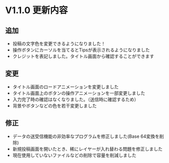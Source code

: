 # V1.1.0 更新内容
## 追加
* 投稿の文字色を変更できるようになりました！
* 操作ボタンにカーソルを当てるとTipsが表示されるようになりました
* クレジットを表記しました。タイトル画面から確認することができます
## 変更
* タイトル画面のロードアニメーションを変更しました
* タイトル画面上のボタンの操作アニメーションを一部変更しました
* 入力完了時の確認はなくなりました。（送信時に確認するため）
* 背景やボタンなどの色を若干変更しました
## 修正
* データの送受信機能の非効率なプログラムを修正しました(Base 64変換を削除)
* 新規投稿画面を開いたとき、稀にレイヤーが入れ替わる問題を修正しました
* 現在使用していないファイルなどの削除で容量を削減しました